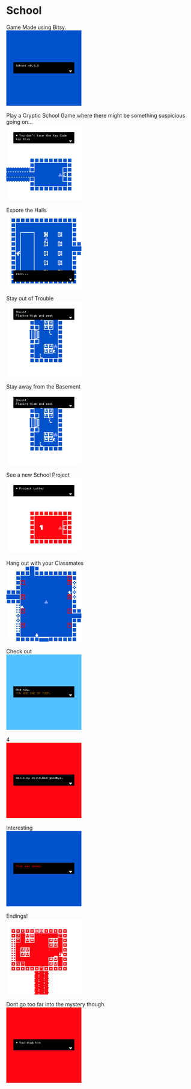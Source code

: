 # School
Game Made using Bitsy.
<br>
<img src="./readme/v0.3.3/title.gif" width="200">

Play a Cryptic School Game where there might be something suspicious going on...
<br>
<img src="./readme/v0.3/cryptic.gif" width="200">

Expore the Halls
<br>
<img src="./readme/v0.3.3/secondhall.gif" width="200">

Stay out of Trouble
<br>
<img src="./readme/v0.3.3/detention.gif" width="200">

Stay away from the Basement
<br>
<img src="./readme/v0.3.3/basement.gif" width="200">

See a new School Project
<br>
<img src="./readme/v0.3/newProj.gif" width="200">

Hang out with your Classmates
<br>
<img src="./readme/v0.3.3/hall.gif" width="200">

Check out
<br>
<img src="./readme/v0.3/ending1.gif" width="200">

4
<br>
<img src="./readme/v0.3/ending2.gif" width="200">

Interesting
<br>
<img src="./readme/v0.3/ending3.gif" width="200">

Endings!
<br>
<img src="./readme/v0.3.4/thefourthEnding.gif" width="200">

Dont go too far into the mystery though.
<br>
<img src="./readme/v0.3.4/secretRoom!.gif" width="200">